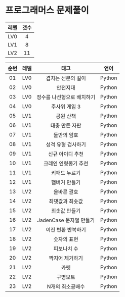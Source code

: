 # 프로그래머스 문제풀이  

| 레벨 | 갯수 |
| :--: | :--: |
| LV0 | 4 |
| LV1 | 8 |
| LV2 | 11 |

| 순번 | 레벨 | 태그                | 언어 | 
| :--: | :--: | :-----------------: | :--: | 
| 01 | LV0 | 겹치는 선분의 길이 | Python |
| 02 | LV0 | 안전지대 | Python |
| 03 | LV0 | 정수를 나선형으로 배치하기 | Python |
| 04 | LV0 | 주사위 게임 3 | Python |
| 05 | LV1 | 공원 산책 | Python |
| 06 | LV1 | 대충 만든 자판 | Python |
| 07 | LV1 | 둘만의 암호 | Python |
| 08 | LV1 | 성격 유형 검사하기 | Python |
| 09 | LV1 | 신규 아이디 추천 | Python |
| 10 | LV1 | 크레인 인형뽑기 추천 | Python |
| 11 | LV1 | 키패드 누르기 | Python |
| 12 | LV1 | 햄버거 만들기 | Python |
| 13 | LV2 | 올바른 괄호 | Python |
| 14 | LV2 | 최댓값과 최솟값 | Python |
| 15 | LV2 | 최솟값 만들기 | Python |
| 16 | LV2 | JadenCase 문자열 만들기 | Python |
| 17 | LV2 | 이진 변환 반복하기 | Python |
| 18 | LV2 | 숫자의 표현 | Python |
| 19 | LV2 | 피보나치 수 | Python |
| 20 | LV2 | 짝지어 제거하기 | Python |
| 21 | LV2 | 카펫 | Python |
| 22 | LV2 | 구명보트 | Python |
| 23 | LV2 | N개의 최소공배수 | Python |